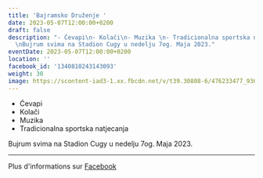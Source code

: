 ```yaml
---
title: 'Bajramsko Druženje '
date: 2023-05-07T12:00:00+0200
draft: false
description: "- Ćevapi\n- Kolači\n- Muzika \n- Tradicionalna sportska natjecanja\n\
  \nBujrum svima na Stadion Cugy u nedelju 7og. Maja 2023."
eventDate: 2023-05-07T12:00:00+0200
location: ''
facebook_id: '1340810243143093'
weight: 30
image: https://scontent-iad3-1.xx.fbcdn.net/v/t39.30808-6/476233477_936651505262116_4103480540059516894_n.jpg?_nc_cat=110&ccb=1-7&_nc_sid=9e60e4&_nc_eui2=AeFQhqvF9Hgu-iiem6T5_GRlyUsyY3C6QsbJSzJjcLpCxlbQ9RJWXmRrJ0FeZQT5LkInZ5uy8N_Z1lF9qTZRD5Wg&_nc_ohc=ix5fOrirZuMQ7kNvwEgYPgl&_nc_oc=AdlE1ZldaZgaRS5xJ0zh00AJMmtYGb_uy4ffR-LSCLnnQXCYoFM1ypSeBtH41utqaTw&_nc_zt=23&_nc_ht=scontent-iad3-1.xx&edm=ABTKTjYEAAAA&_nc_gid=szAAXpQEO6MRH9QfNT7low&oh=00_AfNRbZljyRfvQTOXYBmyd70acLw9DtV1mLWtyyCSj9MMiQ&oe=686521CB
---
```


- Ćevapi
- Kolači
- Muzika 
- Tradicionalna sportska natjecanja

Bujrum svima na Stadion Cugy u nedelju 7og. Maja 2023.

---

Plus d'informations sur [Facebook](https://facebook.com/events/1340810243143093)